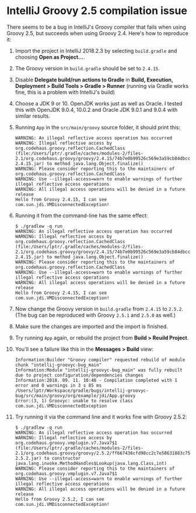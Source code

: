 # IntelliJ Groovy 2.5 compilation issue

There seems to be a bug in IntelliJ's Groovy compiler that fails when using Groovy 2.5, but succeeds when using Groovy 2.4. Here's how to reproduce it:

1. Import the project in IntelliJ 2018.2.3 by selecting `build.gradle` and choosing **Open as Project...**.
2. The Groovy version in `build.gradle` should be set to `2.4.15`.
3. Disable **Delegate build/run actions to Gradle** in **Build, Execution, Deployment > Build Tools > Gradle > Runner** (running via Gradle works fine, this is a problem with IntelliJ's build)
4. Choose a JDK 9 or 10. OpenJDK works just as well as Oracle. I tested this with OpenJDK 9.0.4, 10.0.2 and Oracle JDK 9.0.1 and 9.0.4 with similar results.
5. Running `App` in the `src/main/groovy` source folder, it should print this:

    ```text
    WARNING: An illegal reflective access operation has occurred
    WARNING: Illegal reflective access by org.codehaus.groovy.reflection.CachedClass (file:/Users/lptr/.gradle/caches/modules-2/files-2.1/org.codehaus.groovy/groovy/2.4.15/74b7e0b99526c569e3a59cb84dbcc6204d601ee6/groovy-2.4.15.jar) to method java.lang.Object.finalize()
    WARNING: Please consider reporting this to the maintainers of org.codehaus.groovy.reflection.CachedClass
    WARNING: Use --illegal-access=warn to enable warnings of further illegal reflective access operations
    WARNING: All illegal access operations will be denied in a future release
    Hello from Groovy 2.4.15, I can see com.sun.jdi.VMDisconnectedException!
    ```

6. Running it from the command-line has the same effect:

    ```console
    $ ./gradlew -q run
    WARNING: An illegal reflective access operation has occurred
    WARNING: Illegal reflective access by org.codehaus.groovy.reflection.CachedClass (file:/Users/lptr/.gradle/caches/modules-2/files-2.1/org.codehaus.groovy/groovy/2.4.15/74b7e0b99526c569e3a59cb84dbcc6204d601ee6/groovy-2.4.15.jar) to method java.lang.Object.finalize()
    WARNING: Please consider reporting this to the maintainers of org.codehaus.groovy.reflection.CachedClass
    WARNING: Use --illegal-access=warn to enable warnings of further illegal reflective access operations
    WARNING: All illegal access operations will be denied in a future release
    Hello from Groovy 2.4.15, I can see com.sun.jdi.VMDisconnectedException!
    ```

7. Now change the Groovy version in `build.gradle` from `2.4.15` to `2.5.2`. (The bug can be reproduced with Groovy `2.5.1` and `2.5.0` as well.)
8. Make sure the changes are imported and the import is finished.
9. Try running `App` again, or rebuild the project from **Build > Reuild Project**.
10. You'll see a failure like this in the **Messages > Build** view:

    ```text
    Information:Builder "Groovy compiler" requested rebuild of module chunk "intellij-groovyc-bug_main"
    Information:Module "intellij-groovyc-bug_main" was fully rebuilt due to project configuration/dependencies changes
    Information:2018. 09. 11. 10:48 - Compilation completed with 1 error and 0 warnings in 3 s 85 ms
    /Users/lptr/Workspace/gradle/bugs/intellij-groovyc-bug/src/main/groovy/org/example/jdi/App.groovy
    Error:(3, 1) Groovyc: unable to resolve class com.sun.jdi.VMDisconnectedException
    ```

11. Try running it via the command line and it works fine with Groovy 2.5.2:

    ```console
    $ ./gradlew -q run
    WARNING: An illegal reflective access operation has occurred
    WARNING: Illegal reflective access by org.codehaus.groovy.vmplugin.v7.Java7$1 (file:/Users/lptr/.gradle/caches/modules-2/files-2.1/org.codehaus.groovy/groovy/2.5.2/ff667436cfd98cc2c7e58631883c75d23d52261b/groovy-2.5.2.jar) to constructor java.lang.invoke.MethodHandles$Lookup(java.lang.Class,int)
    WARNING: Please consider reporting this to the maintainers of org.codehaus.groovy.vmplugin.v7.Java7$1
    WARNING: Use --illegal-access=warn to enable warnings of further illegal reflective access operations
    WARNING: All illegal access operations will be denied in a future release
    Hello from Groovy 2.5.2, I can see com.sun.jdi.VMDisconnectedException!
    ```
